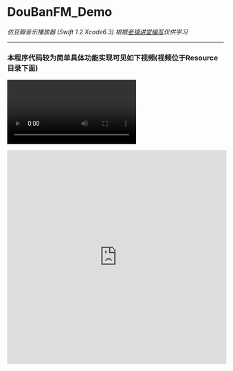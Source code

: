 # DouBanFM_Demo
*仿豆瓣音乐播放器 (Swift 1.2 Xcode6.3) 根据[老镇讲堂编写](http://www.hcxy.me/course/28)仅供学习*
***
### 本程序代码较为简单具体功能实现可见如下视频(视频位于Resource目录下面)
![视频](Resource/视频.mov)
<iframe height=498 width=510 src="https://github.com/yyn835314557/DouBanFM_Demo/blob/master/Resource/%E8%A7%86%E9%A2%91.mov" frameborder=0 allowfullscreen></iframe>
